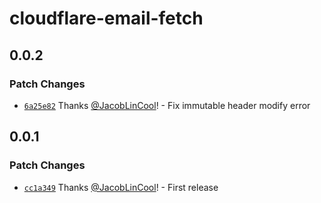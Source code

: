 # cloudflare-email-fetch

## 0.0.2

### Patch Changes

-   [`6a25e82`](https://github.com/JacobLinCool/cloudflare-email-kit/commit/6a25e82512e608cebfc03f8946df3347af2de5f5) Thanks [@JacobLinCool](https://github.com/JacobLinCool)! - Fix immutable header modify error

## 0.0.1

### Patch Changes

-   [`cc1a349`](https://github.com/JacobLinCool/cloudflare-email-kit/commit/cc1a3491075e26f2ee3dfd15d44b904d62459539) Thanks [@JacobLinCool](https://github.com/JacobLinCool)! - First release
